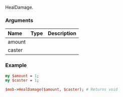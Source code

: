 HealDamage.
### Arguments
**Name**|**Type**|**Description**
:---|:---|:---
amount||
caster||

### Example

```perl
my $amount = 1;
my $caster = 1;

$mob->HealDamage($amount, $caster); # Returns void
```
